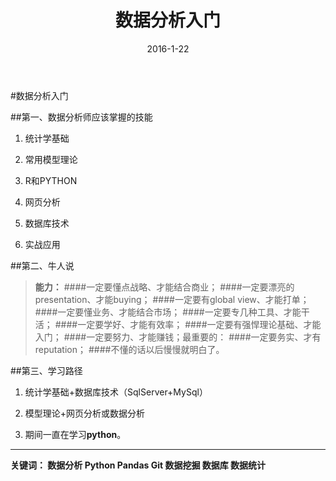 ﻿---
layout: post
title: 数据分析入门
date: 2016-1-22
categories: blog
tags: [数据分析]
description: 数据分析入门
---
#数据分析入门

##第一、数据分析师应该掌握的技能

1.	统计学基础

2.	常用模型理论

3.	R和PYTHON

4.	网页分析

5.	数据库技术

6.	实战应用

##第二、牛人说

>**能力：**
####一定要懂点战略、才能结合商业；
####一定要漂亮的presentation、才能buying；
####一定要有global view、才能打单；
####一定要懂业务、才能结合市场；
####一定要专几种工具、才能干活；
####一定要学好、才能有效率；
####一定要有强悍理论基础、才能入门；
####一定要努力、才能赚钱；最重要的：
####一定要务实、才有reputation；
####不懂的话以后慢慢就明白了。

##第三、学习路径
1.	统计学基础+数据库技术（SqlServer+MySql）

2.	模型理论+网页分析或数据分析

3.	期间一直在学习**python**。


***
**关键词： 数据分析  Python  Pandas  Git  数据挖掘  数据库  数据统计**

